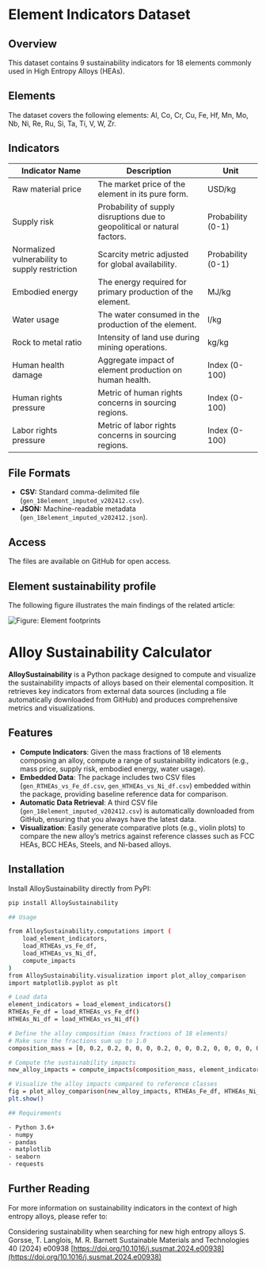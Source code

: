 
# Element Indicators Dataset

## Overview
This dataset contains 9 sustainability indicators for 18 elements commonly used in High Entropy Alloys (HEAs).

## Elements
The dataset covers the following elements:
Al, Co, Cr, Cu, Fe, Hf, Mn, Mo, Nb, Ni, Re, Ru, Si, Ta, Ti, V, W, Zr.

## Indicators
| Indicator Name         | Description                                                                 | Unit        |
|------------------------|-----------------------------------------------------------------------------|------------|
| Raw material price     | The market price of the element in its pure form.                          | USD/kg     |
| Supply risk            | Probability of supply disruptions due to geopolitical or natural factors.   | Probability (0-1) |
| Normalized vulnerability to supply restriction | Scarcity metric adjusted for global availability. | Probability (0-1)   |
| Embodied energy        | The energy required for primary production of the element.                 | MJ/kg      |
| Water usage            | The water consumed in the production of the element.                      | l/kg      |
| Rock to metal ratio    | Intensity of land use during mining operations.                            | kg/kg      |
| Human health damage    | Aggregate impact of element production on human health.                   | Index (0-100) |
| Human rights pressure  | Metric of human rights concerns in sourcing regions.                      | Index (0-100) |
| Labor rights pressure  | Metric of labor rights concerns in sourcing regions.                      | Index (0-100) |

## File Formats
- **CSV:** Standard comma-delimited file (`gen_18element_imputed_v202412.csv`).
- **JSON:** Machine-readable metadata (`gen_18element_imputed_v202412.json`).

## Access
The files are available on GitHub for open access.

## Element sustainability profile
The following figure illustrates the main findings of the related article:

![Figure: Element footprints](images/Radar_plots_Ranking_elements.png)

# Alloy Sustainability Calculator

**AlloySustainability** is a Python package designed to compute and visualize the sustainability impacts of alloys based on their elemental composition. It retrieves key indicators from external data sources (including a file automatically downloaded from GitHub) and produces comprehensive metrics and visualizations.

## Features

- **Compute Indicators**: Given the mass fractions of 18 elements composing an alloy, compute a range of sustainability indicators (e.g., mass price, supply risk, embodied energy, water usage).
- **Embedded Data**: The package includes two CSV files (`gen_RTHEAs_vs_Fe_df.csv`, `gen_HTHEAs_vs_Ni_df.csv`) embedded within the package, providing baseline reference data for comparison.
- **Automatic Data Retrieval**: A third CSV file (`gen_18element_imputed_v202412.csv`) is automatically downloaded from GitHub, ensuring that you always have the latest data.
- **Visualization**: Easily generate comparative plots (e.g., violin plots) to compare the new alloy’s metrics against reference classes such as FCC HEAs, BCC HEAs, Steels, and Ni-based alloys.

## Installation

Install AlloySustainability directly from PyPI:

```bash
pip install AlloySustainability

## Usage

from AlloySustainability.computations import (
    load_element_indicators,
    load_RTHEAs_vs_Fe_df,
    load_HTHEAs_vs_Ni_df,
    compute_impacts
)
from AlloySustainability.visualization import plot_alloy_comparison
import matplotlib.pyplot as plt

# Load data
element_indicators = load_element_indicators()
RTHEAs_Fe_df = load_RTHEAs_vs_Fe_df()
HTHEAs_Ni_df = load_HTHEAs_vs_Ni_df()

# Define the alloy composition (mass fractions of 18 elements)
# Make sure the fractions sum up to 1.0
composition_mass = [0, 0.2, 0.2, 0, 0, 0, 0.2, 0, 0, 0.2, 0, 0, 0, 0, 0, 0, 0.2]

# Compute the sustainability impacts
new_alloy_impacts = compute_impacts(composition_mass, element_indicators)

# Visualize the alloy impacts compared to reference classes
fig = plot_alloy_comparison(new_alloy_impacts, RTHEAs_Fe_df, HTHEAs_Ni_df)
plt.show()

## Requirements

- Python 3.6+
- numpy
- pandas
- matplotlib
- seaborn
- requests
```

## Further Reading

For more information on sustainability indicators in the context of high entropy alloys, please refer to:

Considering sustainability when searching for new high entropy alloys
S. Gorsse, T. Langlois, M. R. Barnett
Sustainable Materials and Technologies 40 (2024) e00938
[https://doi.org/10.1016/j.susmat.2024.e00938](https://doi.org/10.1016/j.susmat.2024.e00938)

